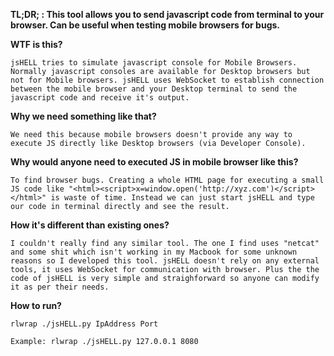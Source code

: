 **TL;DR; : This tool allows you to send javascript code from terminal to your browser. Can be useful when testing mobile browsers for bugs.**

**WTF is this?**

    jsHELL tries to simulate javascript console for Mobile Browsers. Normally javascript consoles are available for Desktop browsers but not for Mobile browsers. jsHELL uses WebSocket to establish connection between the mobile browser and your Desktop terminal to send the javascript code and receive it's output.

**Why we need something like that?**
    
    We need this because mobile browsers doesn't provide any way to execute JS directly like Desktop browsers (via Developer Console). 

**Why would anyone need to executed JS in mobile browser like this?**

    To find browser bugs. Creating a whole HTML page for executing a small JS code like "<html><script>x=window.open('http://xyz.com')</script></html>" is waste of time. Instead we can just start jsHELL and type our code in terminal directly and see the result.

**How it's different than existing ones?**

    I couldn't really find any similar tool. The one I find uses "netcat" and some shit which isn't working in my Macbook for some unknown reasons so I developed this tool. jsHELL doesn't rely on any external tools, it uses WebSocket for communication with browser. Plus the the code of jsHELL is very simple and straighforward so anyone can modify it as per their needs.

**How to run?** 

    rlwrap ./jsHELL.py IpAddress Port
    
    Example: rlwrap ./jsHELL.py 127.0.0.1 8080
    

